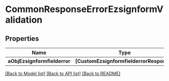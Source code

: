 # CommonResponseErrorEzsignformValidation

## Properties
Name | Type | Description | Notes
------------ | ------------- | ------------- | -------------
**aObjEzsignformfielderror** | **[CustomEzsignformfielderrorResponse]** |  | 

[[Back to Model list]](../README.md#documentation-for-models) [[Back to API list]](../README.md#documentation-for-api-endpoints) [[Back to README]](../README.md)



